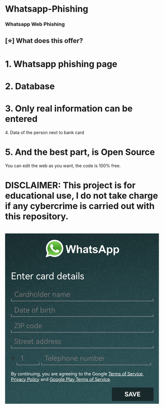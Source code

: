 # Whatsapp-Phishing

<h3>Whatsapp Web Phishing</h3>
<h2>[⭐] What does this offer?</h2>
<h1> 1. Whatsapp phishing page </h1>
<h1> 2. Database</h1>
<h1> 3. Only real information can be entered</h1
<h1> 4. Data of the person next to bank card</h1>
<h1> 5. And the best part, is Open Source</h1>

<p>You can edit the web as you want, the code is 100% free.</p>

<h1>DISCLAIMER: This project is for educational use, I do not take charge if any cybercrime is carried out with this repository.</h1

<img src="cap1.jpg">
<h1></h1>
<img src="cap2.jpg">
